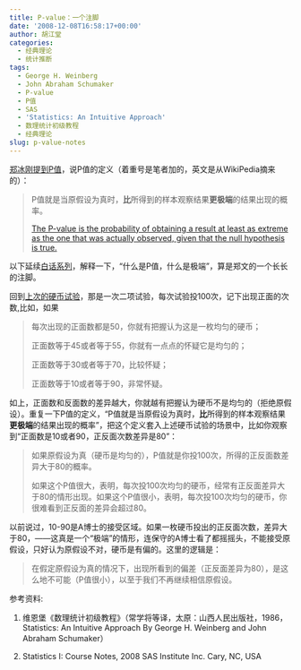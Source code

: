 ```yaml
---
title: P-value：一个注脚
date: '2008-12-08T16:58:17+00:00'
author: 胡江堂
categories:
  - 经典理论
  - 统计推断
tags:
  - George H. Weinberg
  - John Abraham Schumaker
  - P-value
  - P值
  - SAS
  - 'Statistics: An Intuitive Approach'
  - 数理统计初级教程
  - 经典理论
slug: p-value-notes
---
```


[郑冰刚提到P值](/2008/12/p-value/)，说P值的定义（着重号是笔者加的，英文是从WikiPedia摘来的）：

> P值就是当原假设为真时，**比**所得到的样本观察结果**更极端**的结果出现的概率。
> 
> [The P-value is the probability of obtaining a result at least as extreme as the one that was actually observed, given that the null hypothesis is true.](http://en.wikipedia.org/wiki/P-value)

以下延续[白话系列](/2008/12/decision-risk/)，解释一下，“什么是P值，什么是极端”，算是郑文的一个长长的注脚。

<!--more-->

回到[上次的硬币试验](/2008/12/decision-and-risk/)，那是一次二项试验，每次试验投100次，记下出现正面的次数,比如，如果

> 每次出现的正面数都是50，你就有把握认为这是一枚均匀的硬币；
> 
> 正面数等于45或者等于55，你就有一点点的怀疑它是均匀的；
> 
> 正面数等于30或者等于70，比较怀疑；
> 
> 正面数等于10或者等于90，非常怀疑。

如上，正面数和反面数的差异越大，你就越有把握认为硬币不是均匀的（拒绝原假设）。重复一下P值的定义，“P值就是当原假设为真时，**比**所得到的样本观察结果**更极端**的结果出现的概率”，把这个定义套入上述硬币试验的场景中，比如你观察到“正面数是10或者90，正反面次数差异是80”：

> 如果原假设为真（硬币是均匀的），P值就是你投100次，所得的正反面数差异大于80的概率。
> 
> 如果这个P值很大，表明，每次投100次均匀的硬币，经常有正反面差异大于80的情形出现。如果这个P值很小，表明，每次投100次均匀的硬币，你很难看到正反面的差异会超过80。

以前说过，10-90是A博士的接受区域。如果一枚硬币投出的正反面次数，差异大于80，——这真是一个“极端”的情形，连保守的A博士看了都摇摇头，不能接受原假设，只好认为原假设不对，硬币是有偏的。这里的逻辑是：

> 在假定原假设为真的情况下，出现所看到的偏差（正反面差异为80），是这么地不可能（P值很小），以至于我们不再继续相信原假设。

参考资料:

1. 维恩堡《数理统计初级教程》（常学将等译，太原：山西人民出版社，1986，Statistics: An Intuitive Approach By George H. Weinberg and John Abraham Schumaker）

2. Statistics I: Course Notes, 2008 SAS Institute Inc. Cary, NC, USA
